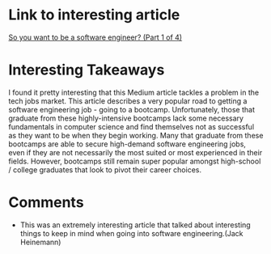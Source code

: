 # Link to interesting article
[So you want to be a software engineer? (Part 1 of 4)](https://medium.com/launch-school/so-you-want-to-be-a-software-engineer-part-1-of-4-426f574f2ba2)
# Interesting Takeaways
I found it pretty interesting that this Medium article tackles a problem in the tech jobs market. This article describes a very popular road to getting a software engineering job - going to a bootcamp. Unfortunately, those that graduate from these highly-intensive bootcamps lack some necessary fundamentals in computer science and find themselves not as successful as they want to be when they begin working. Many that graduate from these bootcamps are able to secure high-demand software engineering jobs, even if they are not necessarily the most suited or most experienced in their fields. However, bootcamps still remain super popular amongst high-school / college graduates that look to pivot their career choices. 
# Comments
* This was an extremely interesting article that talked about interesting things to keep in mind when going into software engineering.(Jack Heinemann)
